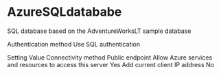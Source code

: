 # AzureSQLdatababe

SQL database based on the AdventureWorksLT sample database

Authentication method	Use SQL authentication

Setting	Value
Connectivity method	Public endpoint
Allow Azure services and resources to access this server	Yes
Add current client IP address	No
